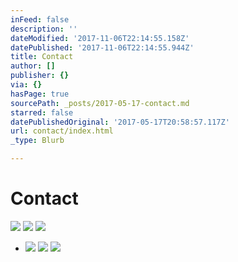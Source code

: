 ```yaml
---
inFeed: false
description: ''
dateModified: '2017-11-06T22:14:55.158Z'
datePublished: '2017-11-06T22:14:55.944Z'
title: Contact
author: []
publisher: {}
via: {}
hasPage: true
sourcePath: _posts/2017-05-17-contact.md
starred: false
datePublishedOriginal: '2017-05-17T20:58:57.117Z'
url: contact/index.html
_type: Blurb

---
```

# **Contact**
![](https://the-grid-user-content.s3-us-west-2.amazonaws.com/6b540b87-8378-475a-bda7-d35cb83955da.jpg)
![](https://the-grid-user-content.s3-us-west-2.amazonaws.com/2de001bc-b903-4916-bad9-86b5ad0cbdc0.png)
![](https://the-grid-user-content.s3-us-west-2.amazonaws.com/2a55f1f0-3554-4bca-a060-c0cd5c1a39f4.png)

* ![](https://imgflo.herokuapp.com/graph/2b2431f8e7ba7b0/1d46d0a8585e215bf4648ad94354320b/croprotate.png?cropheight=40&cropwidth=300&degrees=0&input=https%3A%2F%2Fthe-grid-user-content.s3-us-west-2.amazonaws.com%2F709ed614-6b9d-4f0b-a33e-c37c62588eb2.png&x=0&y=11)
![](https://imgflo.herokuapp.com/graph/2b2431f8e7ba7b0/0319c243a875cd4ce6ae86568f69cdb8/croprotate.png?cropheight=37&cropwidth=300&degrees=0&input=https%3A%2F%2Fthe-grid-user-content.s3-us-west-2.amazonaws.com%2Fd41cb17c-5179-4af2-8d3e-9635ea2168e2.png&x=0&y=11)
![](https://imgflo.herokuapp.com/graph/2b2431f8e7ba7b0/f40e9ce891869d816ef21c3155beaf9c/croprotate.png?cropheight=31&cropwidth=300&degrees=0&input=https%3A%2F%2Fthe-grid-user-content.s3-us-west-2.amazonaws.com%2F676b7546-26f6-404d-a18d-5321939dec0e.png&x=0&y=14)